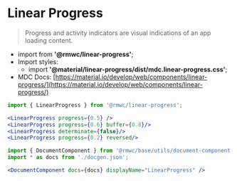 # Linear Progress

> Progress and activity indicators are visual indications of an app loading content.

- import from **'@rmwc/linear-progress'**;
- Import styles:
  - import **'@material/linear-progress/dist/mdc.linear-progress.css'**;
- MDC Docs: [https://material.io/develop/web/components/linear-progress/](https://material.io/develop/web/components/linear-progress/)

```jsx render
import { LinearProgress } from '@rmwc/linear-progress';

<LinearProgress progress={0.5} />
<LinearProgress progress={0.6} buffer={0.8}/>
<LinearProgress determinate={false}/>
<LinearProgress progress={0.2} reversed/>
```

```jsx renderOnly
import { DocumentComponent } from '@rmwc/base/utils/document-component';
import * as docs from './docgen.json';

<DocumentComponent docs={docs} displayName="LinearProgress" />
```
